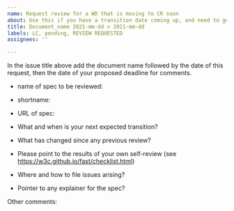 ```yaml
---
name: Request review for a WD that is moving to CR soon
about: Use this if you have a transition date coming up, and need to get a final review.
title: Document_name 2021-mm-dd > 2021-mm-dd
labels: LC, pending, REVIEW REQUESTED
assignees: ''

---
```


In the issue title above add the document name followed by the date of this request, then the date of your proposed deadline for comments.

- name of spec to be reviewed:
- shortname:
- URL of spec:

- What and when is your next expected transition?
- What has changed since any previous review?
- Please point to the results of your own self-review (see https://w3c.github.io/fast/checklist.html)
- Where and how to file issues arising?
- Pointer to any explainer for the spec?

Other comments:
